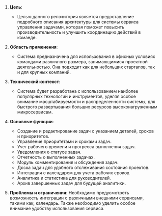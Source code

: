 1. **Цель:**
    
    - Целью данного репозитория является предоставление подробного описания архитектуры для системы сервиса управления задачами, которая поможет повысить производительность и улучшить координацию действий в команде.
2. **Область применения**:
    
    - Система предназначена для использования в офисных условиях командами различного размера, занимающимися проектной деятельностью. Она подходит как для небольших стартапов, так и для крупных компаний.
3. **Технический контекст**:
    
    - Система будет разработана с использованием наиболее популярных технологий и инструментов, уделяя особое внимание масштабируемости и распределенности системы, для быстрого развертывания больших ресурсов высоконагруженным микросервисам.
4. **Основные функции**:
	- Создание и редактирование задач с указанием деталей, сроков и приоритетов.
	- Управление приоритетами и сроками задач.
	- Учет рабочего времени и прогресса выполнения задач.
	- Уведомления о статусе задач.
	- Отчетность о выполненных задачах.
	- Модуль комментирования и обсуждения задач.
	- Доска задач для удобного отслеживания состояния проектов.
	- Интеграция с календарем для учета рабочих сроков.
	- Аналитика и статистика для руководителей.
	- Архив завершенных задач для будущей аналитики.
5. **Проблемы и ограничения**:
	Необходимо предусмотреть возможность интеграции с различными внешними сервисами, такими как, календарь. Также необходимо уделить особое внимание удобству использования сервиса.
